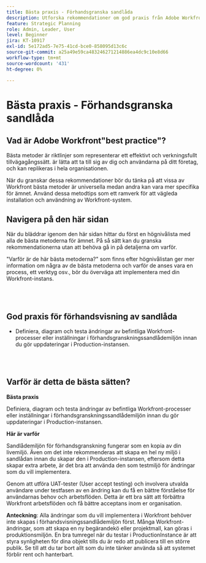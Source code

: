 ```yaml
---
title: Bästa praxis - Förhandsgranska sandlåda
description: Utforska rekommendationer om god praxis från Adobe Workfront experter om hur du konfigurerar, hanterar och använder sandlådemiljön Preview för Workfront.
feature: Strategic Planning
role: Admin, Leader, User
level: Beginner
jira: KT-10917
exl-id: 5e172ad5-7e75-41cd-bce0-858095d13c6c
source-git-commit: a25a49e59ca483246271214886ea4dc9c10e8d66
workflow-type: tm+mt
source-wordcount: '431'
ht-degree: 0%

---
```


# Bästa praxis - Förhandsgranska sandlåda

## Vad är Adobe Workfront&quot;best practice&quot;?

Bästa metoder är riktlinjer som representerar ett effektivt och verkningsfullt tillvägagångssätt. är lätta att ta till sig av dig och användarna på ditt företag, och kan replikeras i hela organisationen.

När du granskar dessa rekommendationer bör du tänka på att vissa av Workfront bästa metoder är universella medan andra kan vara mer specifika för ämnet. Använd dessa metodtips som ett ramverk för att vägleda installation och användning av Workfront-system.

## Navigera på den här sidan

När du bläddrar igenom den här sidan hittar du först en högnivålista med alla de bästa metoderna för ämnet. På så sätt kan du granska rekommendationerna utan att behöva gå in på detaljerna om varför.

&quot;Varför är de här bästa metoderna?&quot; som finns efter högnivålistan ger mer information om några av de bästa metoderna och varför de anses vara en process, ett verktyg osv., bör du överväga att implementera med din Workfront-instans.

</br>
</br>

## God praxis för förhandsvisning av sandlåda

* Definiera, diagram och testa ändringar av befintliga Workfront-processer eller inställningar i förhandsgranskningssandlådemiljön innan du gör uppdateringar i Production-instansen.

</br>
</br>

## Varför är detta de bästa sätten?

**Bästa praxis**

Definiera, diagram och testa ändringar av befintliga Workfront-processer eller inställningar i förhandsgranskningssandlådemiljön innan du gör uppdateringar i Production-instansen.

**Här är varför**

Sandlådemiljön för förhandsgranskning fungerar som en kopia av din livemiljö. Även om det inte rekommenderas att skapa en hel ny miljö i sandlådan innan du skapar den i Production-instansen, eftersom detta skapar extra arbete, är det bra att använda den som testmiljö för ändringar som du vill implementera.

Genom att utföra UAT-tester (User accept testing) och involvera utvalda användare under testfasen av en ändring kan du få en bättre förståelse för användarnas behov och arbetsflöden. Detta är ett bra sätt att förbättra Workfront arbetsflöden och få bättre acceptans inom er organisation.


**Anteckning**: Alla ändringar som du vill implementera i Workfront behöver inte skapas i förhandsvisningssandlådemiljön först. Många Workfront-ändringar, som att skapa en ny begärandekö eller projektmall, kan göras i produktionsmiljön. En bra tumregel när du testar i ProductionInstance är att styra synligheten för dina objekt tills du är redo att publicera till en större publik. Se till att du tar bort allt som du inte tänker använda så att systemet förblir rent och hanterbart.
